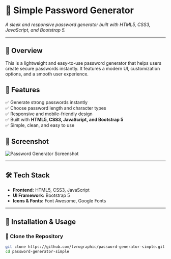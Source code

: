 # 📌 Simple Password Generator

*A sleek and responsive password generator built with HTML5, CSS3, JavaScript, and Bootstrap 5.*

---

## 🚀 Overview  
This is a lightweight and easy-to-use password generator that helps users create secure passwords instantly. It features a modern UI, customization options, and a smooth user experience.

## 🎯 Features  
✅ Generate strong passwords instantly  
✅ Choose password length and character types  
✅ Responsive and mobile-friendly design  
✅ Built with **HTML5, CSS3, JavaScript, and Bootstrap 5**  
✅ Simple, clean, and easy to use  

## 📸 Screenshot  
![Password Generator Screenshot](https://via.placeholder.com/800x400?text=App+Screenshot)  

---

## 🛠 Tech Stack  
- **Frontend:** HTML5, CSS3, JavaScript  
- **UI Framework:** Bootstrap 5  
- **Icons & Fonts:** Font Awesome, Google Fonts  

---

## 🔧 Installation & Usage  

### 💾 Clone the Repository  
```sh
git clone https://github.com/lvrographic/password-generator-simple.git
cd password-generator-simple
